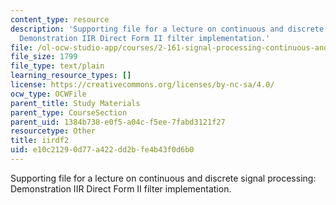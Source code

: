 ```yaml
---
content_type: resource
description: 'Supporting file for a lecture on continuous and discrete signal processing:
  Demonstration IIR Direct Form II filter implementation.'
file: /ol-ocw-studio-app/courses/2-161-signal-processing-continuous-and-discrete-fall-2008/e10c21290d77a422dd2bfe4b43f0d6b0_iirdf2.m
file_size: 1799
file_type: text/plain
learning_resource_types: []
license: https://creativecommons.org/licenses/by-nc-sa/4.0/
ocw_type: OCWFile
parent_title: Study Materials
parent_type: CourseSection
parent_uid: 1384b738-e0f5-a04c-f5ee-7fabd3121f27
resourcetype: Other
title: iirdf2
uid: e10c2129-0d77-a422-dd2b-fe4b43f0d6b0
---
```

Supporting file for a lecture on continuous and discrete signal processing: Demonstration IIR Direct Form II filter implementation.